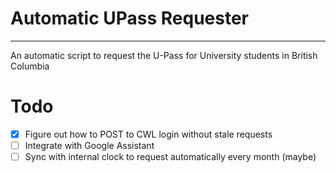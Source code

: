 # Automatic UPass Requester
---
An automatic script to request the U-Pass for University students in British Columbia
# Todo
- [x] Figure out how to POST to CWL login without stale requests 
- [ ] Integrate with Google Assistant
- [ ] Sync with internal clock to request automatically every month (maybe)
